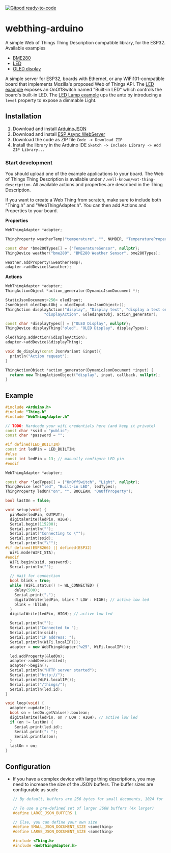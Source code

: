 [![Gitpod ready-to-code](https://img.shields.io/badge/Gitpod-ready--to--code-blue?logo=gitpod)](https://gitpod.io/#https://github.com/WebThingsIO/webthing-arduino)

webthing-arduino
================

A simple Web of Things Thing Description compatible library, for the ESP32. 
Available examples
- [BME280](/examples/BME280)
- [LED](/examples/LED)
- [OLED display](/examples/TextDisplay)

A simple server for ESP32, boards with Ethernet, or any
WiFi101-compatible board that implements Mozilla's proposed Web of Things API.
The [LED
example](https://github.com/WebThingsIO/webthing-arduino/blob/master/examples/LED)
exposes an OnOffSwitch named "Built-in LED" which controls the board's built-in
LED. The [LED Lamp
example](https://github.com/WebThingsIO/webthing-arduino/blob/master/examples/LEDLamp)
ups the ante by introducing a `level` property to expose a dimmable Light.

## Installation

1. Download and install [ArduinoJSON](https://arduinojson.org/v6/doc/installation/)
1. Download and install [ESP Async WebServer](https://github.com/me-no-dev/ESPAsyncWebServer/) 
1. Download the code as ZIP file `Code -> Download ZIP`
2. Install the library in the Arduino IDE `Sketch -> Include Library -> Add ZIP Library...`

### Start development

You should upload one of the example applications to your board. 
The Web of Things Thing Description is available under `/.well-known/wot-thing-description`. 
All available actions and properties are described in the Thing Description. 

If you want to create a Web Thing from scratch, make sure to include both
"Thing.h" and "WebThingAdapter.h".
You can then add Actions and Properties to your board.

**Properties**
```c++
WebThingAdapter *adapter;

ThingProperty weatherTemp("temperature", "", NUMBER, "TemperatureProperty");

const char *bme280Types[] = {"TemperatureSensor", nullptr};
ThingDevice weather("bme280", "BME280 Weather Sensor", bme280Types);

weather.addProperty(&weatherTemp);
adapter->addDevice(&weather);

```

**Actions**
```c++
WebThingAdapter *adapter;
ThingActionObject *action_generator(DynamicJsonDocument *);

StaticJsonDocument<256> oledInput;
JsonObject oledInputObj = oledInput.to<JsonObject>();
ThingAction displayAction("display", "Display text", "display a text on OLED",
                 "displayAction", &oledInputObj, action_generator);

const char *displayTypes[] = {"OLED Display", nullptr};
ThingDevice displayThing("oled", "OLED Display", displayTypes);

oledThing.addAction(&displayAction);
adapter->addDevice(&displayThing);

void do_display(const JsonVariant &input){
  println("Action request");
}

ThingActionObject *action_generator(DynamicJsonDocument *input) {
  return new ThingActionObject("display", input, callback, nullptr);
}
```

## Example

```c++
#include <Arduino.h>
#include "Thing.h"
#include "WebThingAdapter.h"

// TODO: Hardcode your wifi credentials here (and keep it private)
const char *ssid = "public";
const char *password = "";

#if defined(LED_BUILTIN)
const int ledPin = LED_BUILTIN;
#else
const int ledPin = 13; // manually configure LED pin
#endif

WebThingAdapter *adapter;

const char *ledTypes[] = {"OnOffSwitch", "Light", nullptr};
ThingDevice led("led", "Built-in LED", ledTypes);
ThingProperty ledOn("on", "", BOOLEAN, "OnOffProperty");

bool lastOn = false;

void setup(void) {
  pinMode(ledPin, OUTPUT);
  digitalWrite(ledPin, HIGH);
  Serial.begin(115200);
  Serial.println("");
  Serial.print("Connecting to \"");
  Serial.print(ssid);
  Serial.println("\"");
#if defined(ESP8266) || defined(ESP32)
  WiFi.mode(WIFI_STA);
#endif
  WiFi.begin(ssid, password);
  Serial.println("");

  // Wait for connection
  bool blink = true;
  while (WiFi.status() != WL_CONNECTED) {
    delay(500);
    Serial.print(".");
    digitalWrite(ledPin, blink ? LOW : HIGH); // active low led
    blink = !blink;
  }
  digitalWrite(ledPin, HIGH); // active low led

  Serial.println("");
  Serial.print("Connected to ");
  Serial.println(ssid);
  Serial.print("IP address: ");
  Serial.println(WiFi.localIP());
  adapter = new WebThingAdapter("w25", WiFi.localIP());

  led.addProperty(&ledOn);
  adapter->addDevice(&led);
  adapter->begin();
  Serial.println("HTTP server started");
  Serial.print("http://");
  Serial.print(WiFi.localIP());
  Serial.print("/things/");
  Serial.println(led.id);
}

void loop(void) {
  adapter->update();
  bool on = ledOn.getValue().boolean;
  digitalWrite(ledPin, on ? LOW : HIGH); // active low led
  if (on != lastOn) {
    Serial.print(led.id);
    Serial.print(": ");
    Serial.println(on);
  }
  lastOn = on;
}
```

## Configuration

* If you have a complex device with large thing descriptions, you may need to
  increase the size of the JSON buffers. The buffer sizes are configurable as
  such:

    ```cpp
    // By default, buffers are 256 bytes for small documents, 1024 for larger ones

    // To use a pre-defined set of larger JSON buffers (4x larger)
    #define LARGE_JSON_BUFFERS 1

    // Else, you can define your own size
    #define SMALL_JSON_DOCUMENT_SIZE <something>
    #define LARGE_JSON_DOCUMENT_SIZE <something>

    #include <Thing.h>
    #include <WebThingAdapter.h>
    ```

